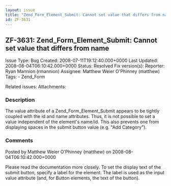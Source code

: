 ```yaml
---
layout: issue
title: "Zend_Form_Element_Submit: Cannot set value that differs from name"
id: ZF-3631
---
```


ZF-3631: Zend\_Form\_Element\_Submit: Cannot set value that differs from name
-----------------------------------------------------------------------------

 Issue Type: Bug Created: 2008-07-11T19:12:40.000+0000 Last Updated: 2008-08-04T06:10:42.000+0000 Status: Resolved Fix version(s): 
 Reporter:  Ryan Mannion (rmannion)  Assignee:  Matthew Weier O'Phinney (matthew)  Tags: - Zend\_Form
 
 Related issues: 
 Attachments: 
### Description

The value attribute of a Zend\_Form\_Element\_Submit appears to be tightly coupled with the id and name attributes. Thus, it is not possible to set a value independent of the element's name/id. This also prevents one from displaying spaces in the submit button value (e.g. "Add Category").

 

 

### Comments

Posted by Matthew Weier O'Phinney (matthew) on 2008-08-04T06:10:42.000+0000

Please read the documentation more closely. To set the display text of the submit button, specify a label for the element. The label is used as the input value attribute (and, for Button elements, the text of the button).

 

 